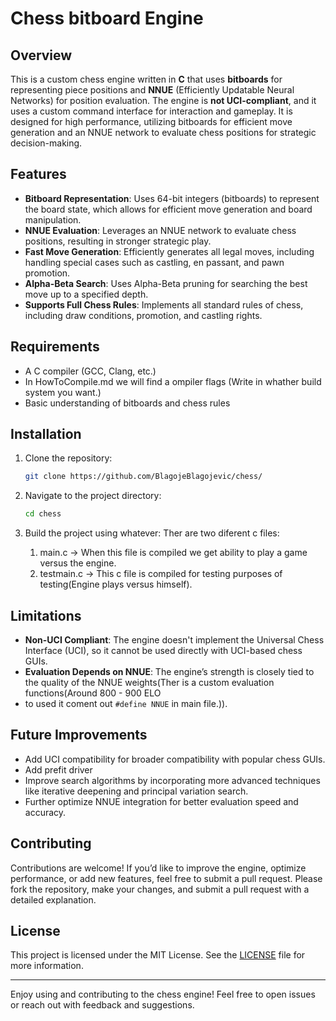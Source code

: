 # Chess bitboard Engine

## Overview

This is a custom chess engine written in **C** that uses **bitboards** for representing piece positions and **NNUE** (Efficiently Updatable Neural Networks) for position evaluation. The engine is **not UCI-compliant**, and it uses a custom command interface for interaction and gameplay. It is designed for high performance, utilizing bitboards for efficient move generation and an NNUE network to evaluate chess positions for strategic decision-making.

## Features

- **Bitboard Representation**: Uses 64-bit integers (bitboards) to represent the board state, which allows for efficient move generation and board manipulation.
- **NNUE Evaluation**: Leverages an NNUE network to evaluate chess positions, resulting in stronger strategic play.
- **Fast Move Generation**: Efficiently generates all legal moves, including handling special cases such as castling, en passant, and pawn promotion.
- **Alpha-Beta Search**: Uses Alpha-Beta pruning for searching the best move up to a specified depth.
- **Supports Full Chess Rules**: Implements all standard rules of chess, including draw conditions, promotion, and castling rights.

## Requirements

- A C compiler (GCC, Clang, etc.)
- In HowToCompile.md we will find a ompiler flags (Write in whather build system you want.)
- Basic understanding of bitboards and chess rules

## Installation

1. Clone the repository:

    ```bash
    git clone https://github.com/BlagojeBlagojevic/chess/
    ```

2. Navigate to the project directory:

    ```bash
    cd chess
    ```

3. Build the project using whatever:
  Ther are two diferent c files:
    1. main.c -> When this file is compiled we get ability to play a game versus the engine.
    2. testmain.c -> This c file is compiled for testing purposes of testing(Engine plays versus himself).
  




## Limitations

- **Non-UCI Compliant**: The engine doesn't implement the Universal Chess Interface (UCI), so it cannot be used directly with UCI-based chess GUIs.
- **Evaluation Depends on NNUE**: The engine’s strength is closely tied to the quality of the NNUE weights(Ther is a custom evaluation functions(Around 800 - 900 ELO
- to used it coment out `#define NNUE` in main file.)).

## Future Improvements

- Add UCI compatibility for broader compatibility with popular chess GUIs.
- Add prefit driver
- Improve search algorithms by incorporating more advanced techniques like iterative deepening and principal variation search.
- Further optimize NNUE integration for better evaluation speed and accuracy.

## Contributing

Contributions are welcome! If you’d like to improve the engine, optimize performance, or add new features, feel free to submit a pull request. Please fork the repository, make your changes, and submit a pull request with a detailed explanation.

## License

This project is licensed under the MIT License. See the [LICENSE](LICENSE) file for more information.

---

Enjoy using and contributing to the chess engine! Feel free to open issues or reach out with feedback and suggestions.

